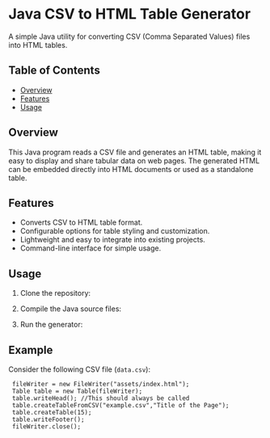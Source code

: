 # Java CSV to HTML Table Generator

A simple Java utility for converting CSV (Comma Separated Values) files into HTML tables.

## Table of Contents
- [Overview](#overview)
- [Features](#features)
- [Usage](#usage)

## Overview

This Java program reads a CSV file and generates an HTML table, making it easy to display and share tabular data on web pages. The generated HTML can be embedded directly into HTML documents or used as a standalone table.

## Features

- Converts CSV to HTML table format.
- Configurable options for table styling and customization.
- Lightweight and easy to integrate into existing projects.
- Command-line interface for simple usage.

## Usage

1. Clone the repository:


2. Compile the Java source files:


3. Run the generator:


## Example

Consider the following CSV file (`data.csv`):

```code
 fileWriter = new FileWriter("assets/index.html");
 Table table = new Table(fileWriter);
 table.writeHead(); //This should always be called
 table.createTableFromCSV("example.csv","Title of the Page");
 table.createTable(15);
 table.writeFooter();
 fileWriter.close();
